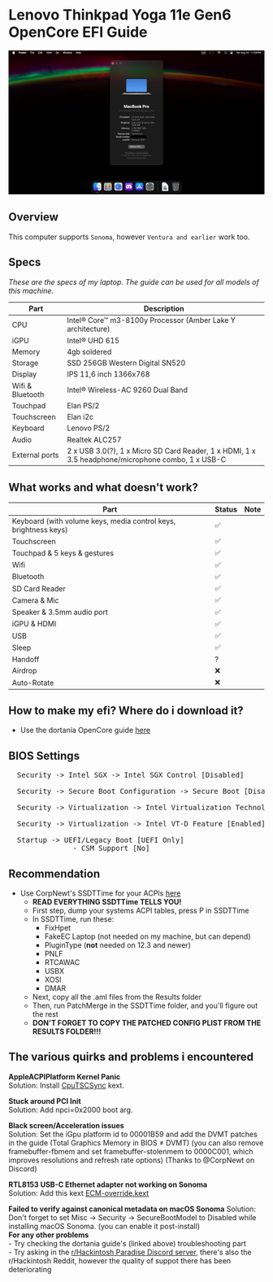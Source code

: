 # Lenovo Thinkpad Yoga 11e Gen6 OpenCore EFI Guide

<p align="center">
  <img src="./screenshot/AboutMac.png" style="margin: auto;"/>
</p>

## Overview

This computer supports `Sonoma`, however `Ventura and earlier` work too.      

## Specs

<p><i>These are the specs of my laptop. The guide can be used for all models of this machine.</i></p>

| Part             | Description                                                                                                    |
| ---------------- | -------------------------------------------------------------------------------------------------------------- |
| CPU              | Intel® Core™ m3-8100y Processor (Amber Lake Y architecture)                                                                              |
| iGPU             | Intel® UHD 615                                                                                                  |
| Memory           | 4gb soldered                                                                                |
| Storage          | SSD 256GB Western Digital SN520                                                                                |
| Display          | IPS 11,6 inch 1366x768                                                                                        |
| Wifi & Bluetooth | Intel® Wireless-AC 9260 Dual Band                                                                              |
| Touchpad         | Elan PS/2                                                                                                        |
| Touchscreen         | Elan i2c                                                                                                        |
| Keyboard         | Lenovo PS/2                                                                                                        |
| Audio            | Realtek ALC257                                                                                                 |
| External ports   | 2 x USB 3.0(?), 1 x Micro SD Card Reader, 1 x HDMI, 1 x 3.5 headphone/microphone combo, 1 x USB-C |

<h2>What works and what doesn't work?</h2>

| Part                                              | Status | Note                                                                               |
| ------------------------------------------------- | ------ | ---------------------------------------------------------------------------------- |
| Keyboard (with volume keys, media control keys, brightness keys) | ✅     |                                              |
| Touchscreen                                        | ✅     |                                                                                    |
| Touchpad & 5 keys & gestures                      | ✅     |  |
| Wifi                                              | ✅     |                                                                                    |
| Bluetooth                                         | ✅     |                                                                                    |
| SD Card Reader                                    | ✅     |                                                                                    |
| Camera & Mic                                      | ✅     |                                                                                   |
| Speaker & 3.5mm audio port                        | ✅     |                                                                                    |
| iGPU & HDMI                                 | ✅     |                                                                                    |
| USB                                               | ✅     |                                                                                    |
| Sleep                                             | ✅     |                                                                                    |
| Handoff                                           | ?     |                                                                                    |
| Airdrop                                           | ❌     |                                                                                    |
| Auto-Rotate                                           | ❌     |                                                                                    |

## How to make my efi? Where do i download it?
  - Use the dortania OpenCore guide [here](https://dortania.github.io/OpenCore-Install-Guide/)

## BIOS Settings
<pre>
  Security -> Intel SGX -> Intel SGX Control [Disabled]
  
  Security -> Secure Boot Configuration -> Secure Boot [Disabled]
  
  Security -> Virtualization -> Intel Virtualization Technology [Enabled]
  
  Security -> Virtualization -> Intel VT-D Feature [Enabled]
  
  Startup -> UEFI/Legacy Boot [UEFI Only]
               - CSM Support [No]  </pre>
## Recommendation
  - Use CorpNewt's SSDTTime for your ACPIs [here](https://github.com/corpnewt/SSDTTime)
      - <strong>READ EVERYTHING SSDTTime TELLS YOU!</strong>
      - First step, dump your systems ACPI tables, press P in SSDTTime
      - In SSDTTime, run these:
          - FixHpet
          - FakeEC Laptop (not needed on my machine, but can depend)
          - PluginType (<strong>not</strong> needed on 12.3 and newer)
          - PNLF
          - RTCAWAC
          - USBX
          - XOSI
          - DMAR
      - Next, copy all the .aml files from the Results folder
      - Then, run PatchMerge in the SSDTTime folder, and you'll figure out the rest
      - <strong>DON'T FORGET TO COPY THE PATCHED CONFIG PLIST FROM THE RESULTS FOLDER!!!</strong>

## The various quirks and problems i encountered
  <strong>AppleACPIPlatform Kernel Panic</strong>                                                          
      Solution: Install [CpuTSCSync](https://github.com/acidanthera/CpuTscSync/releases/) kext.
      
  <strong>Stuck around PCI Init</strong>                                                                              
      Solution: Add npci=0x2000 boot arg.

  <strong>Black screen/Acceleration issues</strong>                                                      
      Solution: Set the iGpu platform id to 00001B59 and add the DVMT patches in the guide (Total Graphics Memory in BIOS ≠ DVMT)
      (you can also remove framebuffer-fbmem and set framebuffer-stolenmem to 0000C001, which improves resolutions and refresh rate options) (Thanks to @CorpNewt on Discord)

  <strong>RTL8153 USB-C Ethernet adapter not working on Sonoma</strong>  
      Solution: Add this kext [ECM-override.kext](https://github.com/dortania/OpenCore-Legacy-Patcher/blob/main/payloads/Kexts/Misc/ECM-Override-v1.0.0.zip)

  <strong>Failed to verify against canonical metadata on macOS Sonoma</strong>
  Solution: Don't forget to set Misc -> Security -> SecureBootModel to Disabled while installing macOS Sonoma. (you can enable it post-install)                          
  <strong>For any other problems</strong>                                                                                                
      - Try checking the dortania guide's (linked above) troubleshooting part                                
      - Try asking in the [r/Hackintosh Paradise Discord server](https://discord.com/invite/8aKs69x), there's also the r/Hackintosh Reddit, however the quality of suppot there has been deteriorating 
